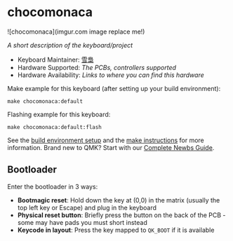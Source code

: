 # chocomonaca

![chocomonaca](imgur.com image replace me!)

*A short description of the keyboard/project*

* Keyboard Maintainer: [雪梟](https://github.com/雪梟)
* Hardware Supported: *The PCBs, controllers supported*
* Hardware Availability: *Links to where you can find this hardware*

Make example for this keyboard (after setting up your build environment):

    make chocomonaca:default

Flashing example for this keyboard:

    make chocomonaca:default:flash

See the [build environment setup](https://docs.qmk.fm/#/getting_started_build_tools) and the [make instructions](https://docs.qmk.fm/#/getting_started_make_guide) for more information. Brand new to QMK? Start with our [Complete Newbs Guide](https://docs.qmk.fm/#/newbs).

## Bootloader

Enter the bootloader in 3 ways:

* **Bootmagic reset**: Hold down the key at (0,0) in the matrix (usually the top left key or Escape) and plug in the keyboard
* **Physical reset button**: Briefly press the button on the back of the PCB - some may have pads you must short instead
* **Keycode in layout**: Press the key mapped to `QK_BOOT` if it is available
